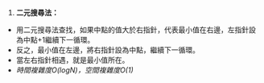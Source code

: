 1. **二元搜尋法：**

- 用二元搜尋法查找，如果中點的值大於右指針，代表最小值在右邊，左指針設為中點+1繼續下一循環。
- 反之，最小值在左邊，將右指針設為中點，繼續下一循環。
- 當左右指針相遇，就是最小值所在。
- *時間複雜度O(logN)，空間複雜度O(1)*